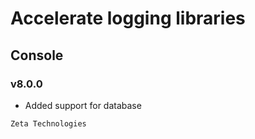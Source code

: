 # Accelerate logging libraries
## Console
### v8.0.0

- Added support for database

```
Zeta Technologies
```